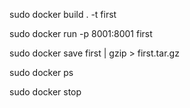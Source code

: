 <!-- docker build -->
sudo docker build . -t first

sudo docker run  -p 8001:8001 first


sudo docker save first | gzip > first.tar.gz

<!-- docker list //process -->
sudo docker ps

<!-- docker stop -->
sudo docker stop <id>